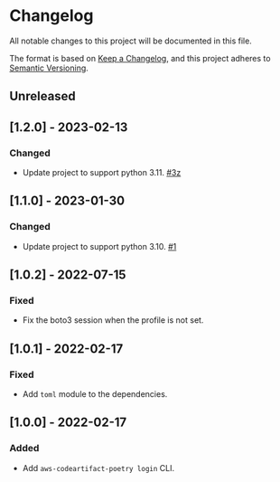 # Changelog

All notable changes to this project will be documented in this file.

The format is based on [Keep a Changelog](https://keepachangelog.com/en/1.0.0/),
and this project adheres to [Semantic Versioning](https://semver.org/spec/v2.0.0.html).

## Unreleased

## [1.2.0] - 2023-02-13

### Changed

- Update project to support python 3.11. [#3z](https://github.com/lucasvieirasilva/aws-codeartifact-poetry/issues/3)

## [1.1.0] - 2023-01-30

### Changed

- Update project to support python 3.10. [#1](https://github.com/lucasvieirasilva/aws-codeartifact-poetry/issues/1)

## [1.0.2] - 2022-07-15

### Fixed

- Fix the boto3 session when the profile is not set.

## [1.0.1] - 2022-02-17

### Fixed

- Add `toml` module to the dependencies.

## [1.0.0] - 2022-02-17

### Added

- Add `aws-codeartifact-poetry login` CLI.
